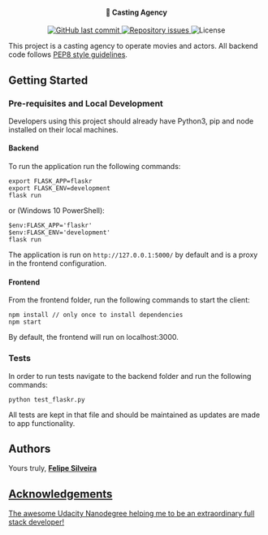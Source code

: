 <h4 align="center">
  🚀 Casting Agency
</h4>

<p align="center">
  
  <a href="https://github.com/Silve1ra/casting-agency/commits/main">
    <img alt="GitHub last commit" src="https://img.shields.io/github/last-commit/Silve1ra/casting-agency">
  </a>

  <a href="https://github.com/Silve1ra/casting-agency/issues">
    <img alt="Repository issues" src="https://img.shields.io/github/issues/Silve1ra/casting-agency">
  </a>

  <img alt="License" src="https://img.shields.io/badge/license-MIT-brightgreen">
</p>

This project is a casting agency to operate movies and actors. 
All backend code follows [PEP8 style guidelines](https://www.python.org/dev/peps/pep-0008/). 

## Getting Started

### Pre-requisites and Local Development 
Developers using this project should already have Python3, pip and node installed on their local machines.

#### Backend

To run the application run the following commands: 
```
export FLASK_APP=flaskr
export FLASK_ENV=development
flask run
```
or (Windows 10 PowerShell):
```
$env:FLASK_APP='flaskr'
$env:FLASK_ENV='development'
flask run
```

The application is run on `http://127.0.0.1:5000/` by default and is a proxy in the frontend configuration. 

#### Frontend

From the frontend folder, run the following commands to start the client: 
```
npm install // only once to install dependencies
npm start 
```

By default, the frontend will run on localhost:3000. 

### Tests
In order to run tests navigate to the backend folder and run the following commands: 

```
python test_flaskr.py
```

All tests are kept in that file and should be maintained as updates are made to app functionality. 

## Authors
Yours truly, <a href="https://github.com/Silve1ra"><b>Felipe Silveira</b> 

## Acknowledgements 
The awesome Udacity Nanodegree helping me to be an extraordinary full stack developer! 
